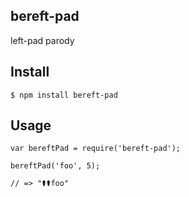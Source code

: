 ## bereft-pad

left-pad parody



## Install

```
$ npm install bereft-pad
```


## Usage

```
var bereftPad = require('bereft-pad');

bereftPad('foo', 5);

// => "⚰⚰foo"
```



